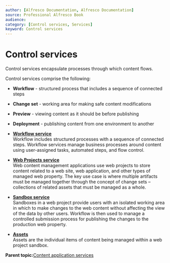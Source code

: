 ```yaml
---
author: [Alfresco Documentation, Alfresco Documentation]
source: Professional Alfresco Book
audience: 
category: [Control services, Services]
keyword: Control services
---
```


# Control services

Control services encapsulate processes through which content flows.

Control services comprise the following:

-   **Workflow** - structured process that includes a sequence of connected steps
-   **Change set** - working area for making safe content modifications
-   **Preview** - viewing content as it should be before publishing
-   **Deployment** - publishing content from one environment to another

-   **[Workflow service](../concepts/serv-workflow-about.md)**  
 Workflow includes structured processes with a sequence of connected steps. Workflow services manage business processes around content using user-assigned tasks, automated steps, and flow control.
-   **[Web Projects service](../concepts/serv-webprojects-about.md)**  
 Web content management applications use web projects to store content related to a web site, web application, and other types of managed web property. The key use case is where multiple artifacts must be managed together through the concept of change sets – collections of related assets that must be managed as a whole.
-   **[Sandbox service](../concepts/serv-sandbox-about.md)**  
 Sandboxes in a web project provide users with an isolated working area in which to make changes to the web content without affecting the view of the data by other users. Workflow is then used to manage a controlled submission process for publishing the changes to the production web property.
-   **[Assets](../concepts/serv-assets-about.md)**  
Assets are the individual items of content being managed within a web project sandbox.

**Parent topic:**[Content application services](../concepts/serv-application-about.md)

